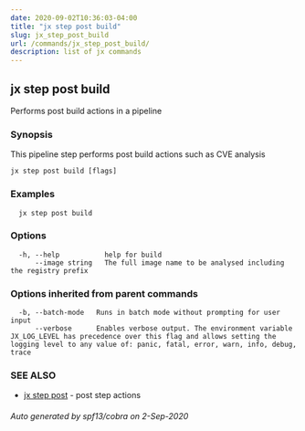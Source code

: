 ```yaml
---
date: 2020-09-02T10:36:03-04:00
title: "jx step post build"
slug: jx_step_post_build
url: /commands/jx_step_post_build/
description: list of jx commands
---
```

## jx step post build

Performs post build actions in a pipeline

### Synopsis

This pipeline step performs post build actions such as CVE analysis

```
jx step post build [flags]
```

### Examples

```
  jx step post build
```

### Options

```
  -h, --help           help for build
      --image string   The full image name to be analysed including the registry prefix
```

### Options inherited from parent commands

```
  -b, --batch-mode   Runs in batch mode without prompting for user input
      --verbose      Enables verbose output. The environment variable JX_LOG_LEVEL has precedence over this flag and allows setting the logging level to any value of: panic, fatal, error, warn, info, debug, trace
```

### SEE ALSO

* [jx step post](/commands/jx_step_post/)  - post step actions

###### Auto generated by spf13/cobra on 2-Sep-2020
